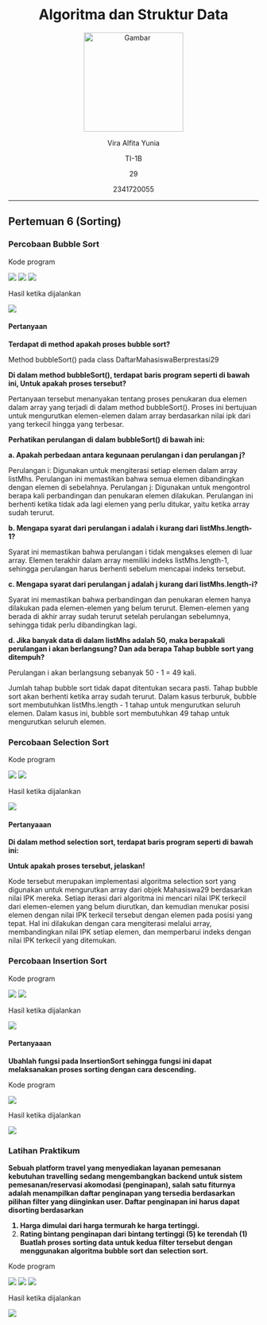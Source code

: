 <div align="center">

# Algoritma dan Struktur Data

<img src="https://static.wikia.nocookie.net/logopedia/images/8/8a/Politeknik_Negeri_Malang.png/revision/latest?cb=20190922202558" alt="Gambar" style="height: 200px">

<p>Vira Alfita Yunia</p>
<p>TI-1B</p>
<p>29</p>
<p>2341720055</p>

</div>

<hr>

## Pertemuan 6 (Sorting)

### Percobaan Bubble Sort

<p>Kode program</p>
<img src="gambar/Kode Percobaan 1.png">
<img src="gambar/Kode Percobaan 2.png">
<img src="gambar/Kode Percobaan 3.png">
<p>Hasil ketika dijalankan</p>
<img src="gambar/Hasil Percobaan 1.png">

#### Pertanyaan

<strong><p>Terdapat di method apakah proses bubble sort?<p></strong>

<p>Method bubbleSort() pada class DaftarMahasiswaBerprestasi29</p>

<strong><p>Di dalam method bubbleSort(), terdapat baris program seperti di bawah ini, Untuk apakah proses tersebut?<p></strong>

<p>Pertanyaan tersebut menanyakan tentang proses penukaran dua elemen dalam array yang terjadi di dalam method bubbleSort(). Proses ini bertujuan untuk mengurutkan elemen-elemen dalam array berdasarkan nilai ipk dari yang terkecil hingga yang terbesar.</p>

<strong><p>Perhatikan perulangan di dalam bubbleSort() di bawah ini:<p></strong>
<strong><p>a. Apakah perbedaan antara kegunaan perulangan i dan perulangan j?</p></strong>

<p>
    Perulangan i: Digunakan untuk mengiterasi setiap elemen dalam array listMhs. Perulangan ini memastikan bahwa semua elemen dibandingkan dengan elemen di sebelahnya.
    Perulangan j: Digunakan untuk mengontrol berapa kali perbandingan dan penukaran elemen dilakukan. Perulangan ini berhenti ketika tidak ada lagi elemen yang perlu ditukar, yaitu ketika array sudah terurut.
</p>

<strong><p>b. Mengapa syarat dari perulangan i adalah i kurang dari listMhs.length-1? </p></strong>

<p>Syarat ini memastikan bahwa perulangan i tidak mengakses elemen di luar array. Elemen terakhir dalam array memiliki indeks listMhs.length-1, sehingga perulangan harus berhenti sebelum mencapai indeks tersebut.</p>

<strong><p>c. Mengapa syarat dari perulangan j adalah j kurang dari listMhs.length-i?</p></strong>

<p>Syarat ini memastikan bahwa perbandingan dan penukaran elemen hanya dilakukan pada elemen-elemen yang belum terurut. Elemen-elemen yang berada di akhir array sudah terurut setelah perulangan sebelumnya, sehingga tidak perlu dibandingkan lagi.</p>

<strong><p>d. Jika banyak data di dalam listMhs adalah 50, maka berapakali perulangan i akan berlangsung? Dan ada berapa Tahap bubble sort yang ditempuh?</p></strong>

<p>Perulangan i akan berlangsung sebanyak 50 - 1 = 49 kali.</p>
<p>Jumlah tahap bubble sort tidak dapat ditentukan secara pasti. Tahap bubble sort akan berhenti ketika array sudah terurut. Dalam kasus terburuk, bubble sort membutuhkan listMhs.length - 1 tahap untuk mengurutkan seluruh elemen. Dalam kasus ini, bubble sort membutuhkan 49 tahap untuk mengurutkan seluruh elemen.</p>

### Percobaan Selection Sort

<p>Kode program</p>
<img src="gambar/Kode Selection Sort.png">
<img src="gambar/Kode Selection Sort Main.png">
<p>Hasil ketika dijalankan</p>
<img src="gambar/Hasil Selection Sort.png">

#### Pertanyaaan

<strong><p>Di dalam method selection sort, terdapat baris program seperti di bawah ini:</p></strong>
<strong><p>Untuk apakah proses tersebut, jelaskan!</p></strong>

<p>Kode tersebut merupakan implementasi algoritma selection sort yang digunakan untuk mengurutkan array dari objek Mahasiswa29 berdasarkan nilai IPK mereka. Setiap iterasi dari algoritma ini mencari nilai IPK terkecil dari elemen-elemen yang belum diurutkan, dan kemudian menukar posisi elemen dengan nilai IPK terkecil tersebut dengan elemen pada posisi yang tepat. Hal ini dilakukan dengan cara mengiterasi melalui array, membandingkan nilai IPK setiap elemen, dan memperbarui indeks dengan nilai IPK terkecil yang ditemukan.</p>

### Percobaan Insertion Sort

<p>Kode program</p>
<img src="gambar/Kode Insertion Sort.png">
<img src="gambar/Kode Insertion Sort Main.png">
<p>Hasil ketika dijalankan</p>
<img src="gambar/Hasil Insertion Sort.png">

#### Pertanyaaan

<strong><p>Ubahlah fungsi pada InsertionSort sehingga fungsi ini dapat melaksanakan proses sorting dengan cara descending.</p></strong>

<p>Kode program</p>
<img src="gambar/Kode Modifikasi.png">
<p>Hasil ketika dijalankan</p>
<img src="gambar/Hasil Modifikasi.png">

### Latihan Praktikum

<strong><p>Sebuah platform travel yang menyediakan layanan pemesanan kebutuhan travelling sedang
mengembangkan backend untuk sistem pemesanan/reservasi akomodasi (penginapan), salah
satu fiturnya adalah menampilkan daftar penginapan yang tersedia berdasarkan pilihan filter
yang diinginkan user. Daftar penginapan ini harus dapat disorting berdasarkan

1. Harga dimulai dari harga termurah ke harga tertinggi.
2. Rating bintang penginapan dari bintang tertinggi (5) ke terendah (1)
   Buatlah proses sorting data untuk kedua filter tersebut dengan menggunakan algoritma
   bubble sort dan selection sort.</p></strong>

<p>Kode program</p>
<img src="gambar/Hotel.png">
<img src="gambar/Hotel Service.png">
<img src="gambar/Hotel Main.png">
<p>Hasil ketika dijalankan</p>
<img src="gambar/Hasil Hotel.png">
